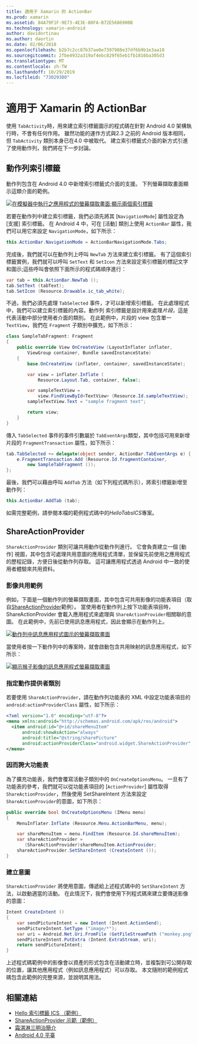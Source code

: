 ```yaml
---
title: 適用于 Xamarin 的 ActionBar
ms.prod: xamarin
ms.assetid: 84A79F1F-9E73-4E3E-80FA-B72E5686900B
ms.technology: xamarin-android
author: davidortinau
ms.author: daortin
ms.date: 02/06/2018
ms.openlocfilehash: b2b7c2cc87b37ae0e7397988e37df6b9b1e3aa10
ms.sourcegitcommit: 2fbe4932a319af4ebc829f65eb1fb1816ba305d3
ms.translationtype: MT
ms.contentlocale: zh-TW
ms.lasthandoff: 10/29/2019
ms.locfileid: "73029380"
---
```

# <a name="actionbar-for-xamarinandroid"></a>適用于 Xamarin 的 ActionBar

使用 `TabActivity`時，用來建立索引標籤圖示的程式碼在針對 Android 4.0 架構執行時，不會有任何作用。 雖然功能的運作方式與2.3 之前的 Android 版本相同，但 `TabActivity` 類別本身已在4.0 中被取代。 建立索引標籤式介面的新方式引進了使用動作列，我們將在下一步討論。

## <a name="action-bar-tabs"></a>動作列索引標籤

動作列包含在 Android 4.0 中新增索引標籤式介面的支援。
下列螢幕擷取畫面顯示這類介面的範例。

[![在模擬器中執行之應用程式的螢幕擷取畫面;顯示兩個索引標籤](action-bar-images/25-actionbartabs.png)](action-bar-images/25-actionbartabs.png#lightbox)

若要在動作列中建立索引標籤，我們必須先將其 [`NavigationMode`] 屬性設定為 [支援] 索引標籤。 在 Android 4 中，可在 [活動] 類別上使用 `ActionBar` 屬性，我們可以用它來設定 `NavigationMode`，如下所示：

```csharp
this.ActionBar.NavigationMode = ActionBarNavigationMode.Tabs;
```

完成後，我們就可以在動作列上呼叫 `NewTab` 方法來建立索引標籤。 有了這個索引標籤實例，我們就可以呼叫 `SetText` 和 `SetIcon` 方法來設定索引標籤的標記文字和圖示;這些呼叫會依照下面所示的程式碼順序進行：

```csharp
var tab = this.ActionBar.NewTab ();
tab.SetText (tabText);
tab.SetIcon (Resource.Drawable.ic_tab_white);
```

不過，我們必須先處理 `TabSelected` 事件，才可以新增索引標籤。 在此處理程式中，我們可以建立索引標籤的內容。動作列 索引標籤是設計用來處理*片段*，這是代表活動中部分使用者介面的類別。 在此範例中，片段的 view 包含單一 `TextView`，我們在 `Fragment` 子類別中擴充，如下所示：

```csharp
class SampleTabFragment: Fragment
{           
    public override View OnCreateView (LayoutInflater inflater,
        ViewGroup container, Bundle savedInstanceState)
    {
        base.OnCreateView (inflater, container, savedInstanceState);

        var view = inflater.Inflate (
            Resource.Layout.Tab, container, false);

        var sampleTextView =
            view.FindViewById<TextView> (Resource.Id.sampleTextView);            
        sampleTextView.Text = "sample fragment text";

        return view;
    }
}
```

傳入 `TabSelected` 事件的事件引數屬於 `TabEventArgs`類型，其中包括可用來新增片段的 `FragmentTransaction` 屬性，如下所示：

```csharp
tab.TabSelected += delegate(object sender, ActionBar.TabEventArgs e) {             
    e.FragmentTransaction.Add (Resource.Id.fragmentContainer,
        new SampleTabFragment ());
};
```

最後，我們可以藉由呼叫 `AddTab` 方法（如下列程式碼所示），將索引標籤新增至動作列：

```csharp
this.ActionBar.AddTab (tab);
```

如需完整範例，請參閱本檔的範例程式碼中的*HelloTabsICS*專案。

## <a name="shareactionprovider"></a>ShareActionProvider

`ShareActionProvider` 類別可讓共用動作從動作列進行。 它會負責建立一個 [動作] 視圖，其中包含可處理共用意圖的應用程式清單，並保留先前使用之應用程式的歷程記錄，方便日後從動作列存取。 這可讓應用程式透過 Android 中一致的使用者體驗來共用資料。

### <a name="image-sharing-example"></a>影像共用範例

例如，下面是一個動作列的螢幕擷取畫面，其中包含可共用影像的功能表項目（取自[ShareActionProvider](https://docs.microsoft.com/samples/xamarin/monodroid-samples/shareactionproviderdemo)範例）。 當使用者在動作列上按下功能表項目時，ShareActionProvider 會載入應用程式來處理與 `ShareActionProvider`相關聯的意圖。 在此範例中，先前已使用訊息應用程式，因此會顯示在動作列上。

[![動作列中訊息應用程式圖示的螢幕擷取畫面](action-bar-images/09-shareactionprovider.png)](action-bar-images/09-shareactionprovider.png#lightbox)

當使用者按一下動作列中的專案時，就會啟動包含共用映射的訊息應用程式，如下所示：

[![顯示猴子影像的訊息應用程式螢幕擷取畫面](action-bar-images/10-messagewithimage.png)](action-bar-images/10-messagewithimage.png#lightbox)

### <a name="specifying-the-action-provider-class"></a>指定動作提供者類別

若要使用 `ShareActionProvider`，請在動作列功能表的 XML 中設定功能表項目的 `android:actionProviderClass` 屬性，如下所示：

```xml
<?xml version="1.0" encoding="utf-8"?>
<menu xmlns:android="http://schemas.android.com/apk/res/android">
  <item android:id="@+id/shareMenuItem"
      android:showAsAction="always"
      android:title="@string/sharePicture"
      android:actionProviderClass="android.widget.ShareActionProvider" />
</menu>
```

### <a name="inflating-the-menu"></a>因而誇大功能表

為了擴充功能表，我們會覆寫活動子類別中的 `OnCreateOptionsMenu`。 一旦有了功能表的參考，我們就可以從功能表項目的 [`ActionProvider`] 屬性取得 `ShareActionProvider`，然後使用 SetShareIntent 方法來設定 `ShareActionProvider`的意圖，如下所示：

```csharp
public override bool OnCreateOptionsMenu (IMenu menu)
{
    MenuInflater.Inflate (Resource.Menu.ActionBarMenu, menu);       

    var shareMenuItem = menu.FindItem (Resource.Id.shareMenuItem);           
    var shareActionProvider =
       (ShareActionProvider)shareMenuItem.ActionProvider;
    shareActionProvider.SetShareIntent (CreateIntent ());
}
```

### <a name="creating-the-intent"></a>建立意圖

`ShareActionProvider` 將使用意圖，傳遞給上述程式碼中的 `SetShareIntent` 方法，以啟動適當的活動。 在此情況下，我們會使用下列程式碼來建立要傳送影像的意圖：

```csharp
Intent CreateIntent ()
{  
    var sendPictureIntent = new Intent (Intent.ActionSend);
    sendPictureIntent.SetType ("image/*");
    var uri = Android.Net.Uri.FromFile (GetFileStreamPath ("monkey.png"));          
    sendPictureIntent.PutExtra (Intent.ExtraStream, uri);
    return sendPictureIntent;
}
```

上述程式碼範例中的影像會以資產的形式包含在活動建立時，並複製到可公開存取的位置，讓其他應用程式（例如訊息應用程式）可以存取。 本文隨附的範例程式碼包含此範例的完整來源，並說明其用法。

## <a name="related-links"></a>相關連結

- [Hello 索引標籤 ICS （範例）](https://docs.microsoft.com/samples/xamarin/monodroid-samples/hellotabsics)
- [ShareActionProvider 示範（範例）](https://docs.microsoft.com/samples/xamarin/monodroid-samples/shareactionproviderdemo)
- [霜淇淋三明治簡介](https://www.android.com/about/ice-cream-sandwich/)
- [Android 4.0 平臺](https://developer.android.com/sdk/android-4.0.html)
